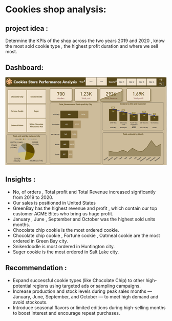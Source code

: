 # Cookies shop analysis:
## project idea :
Determine the KPIs of the shop across the two years 2019 and 2020 , know the most sold cookie type , the highest profit duration and where we sell most.
## Dashboard:
![cookies-shop-data-analysis-project-PowerBi](https://github.com/Arwa988/cookies-shop-data-analysis-PowerBi/blob/main/images/cookie%20dashboard.png)
## Insights :
- No, of orders , Total profit and Total Revenue increased signficantly from 2019 to 2020.
- Our sales is positioned in United States
- GreenBay has the highest revenue and profit , which contain our top customer ACME Bites who bring us huge profit.
- January , June , September and October was the highest sold units months.
- Chocolate chip cookie is the most ordered cookie.
- Chocolate chip cookie , Fortune cookie , Oatmeal cookie are the most ordered in Green Bay city.
- Snikerdoodle is most ordered in Huntington city.
- Suger cookie is  the most ordered in Salt Lake city.
## Recommendation :
- Expand successful cookie types (like Chocolate Chip) to other high-potential regions using targeted ads or sampling campaigns.
- Increase production and stock levels during peak sales months — January, June, September, and October — to meet high demand and avoid stockouts.
- Introduce seasonal flavors or limited editions during high-selling months to boost interest and encourage repeat purchases.
  
